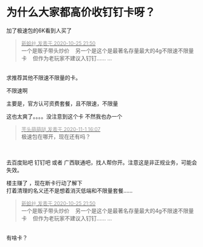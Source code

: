 # 为什么大家都高价收钉钉卡呀？


加了极速包的6K看到人买了

<div class="quote"><blockquote><font size="2"><a href="https://www.hostloc.com/forum.php?mod=redirect&amp;goto=findpost&amp;pid=9351412&amp;ptid=758355" target="_blank"><font color="#999999">新蛤社 发表于 2020-10-25 21:50</font></a></font><br />
一个是贩子带头炒价&nbsp; &nbsp; 另一个是这个是最著名存量最大的4g不限速不限量卡&nbsp; &nbsp; 但作为老玩家不建议入钉钉…… ...</blockquote></div><br />
求推荐其他不限速不限量的卡。

不限速啊

主要是，官方认可资费套餐，且不限速，不限量

这也太爽了。。。。没注意到这个卡 不然我也办一个

<div class="quote"><blockquote><font size="2"><a href="https://www.hostloc.com/forum.php?mod=redirect&amp;goto=findpost&amp;pid=9385198&amp;ptid=758355" target="_blank"><font color="#999999">芋头萌萌哒 发表于 2020-11-1 16:07</font></a></font><br />
极速包在哪开，现在还有吗？</blockquote></div><br />
<br />
去百度贴吧 钉钉吧 或者 广西联通吧，找人帮你开。注意这是非正规业务，可能会失效。

楼主赚了 ，现在断卡行动了解下<br />
打着清理的名义还不是想着消灭低端和不限量套餐……

<div class="quote"><blockquote><font size="2"><a href="https://www.hostloc.com/forum.php?mod=redirect&amp;goto=findpost&amp;pid=9351412&amp;ptid=758355" target="_blank"><font color="#999999">新蛤社 发表于 2020-10-25 21:50</font></a></font><br />
一个是贩子带头炒价&nbsp; &nbsp; 另一个是这个是最著名存量最大的4g不限速不限量卡&nbsp; &nbsp; 但作为老玩家不建议入钉钉…… ...</blockquote></div><br />
有啥卡？
